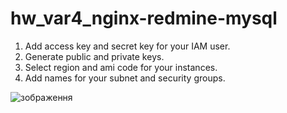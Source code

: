 # hw_var4_nginx-redmine-mysql
1. Add access key and secret key for your IAM user.
2. Generate public and private keys.
4. Select region and ami code for your instances.
5. Add names for your subnet and security groups.


![зображення](https://user-images.githubusercontent.com/52627259/133798579-3b51dbc5-3689-4982-8760-cb2d960e6e11.png)
